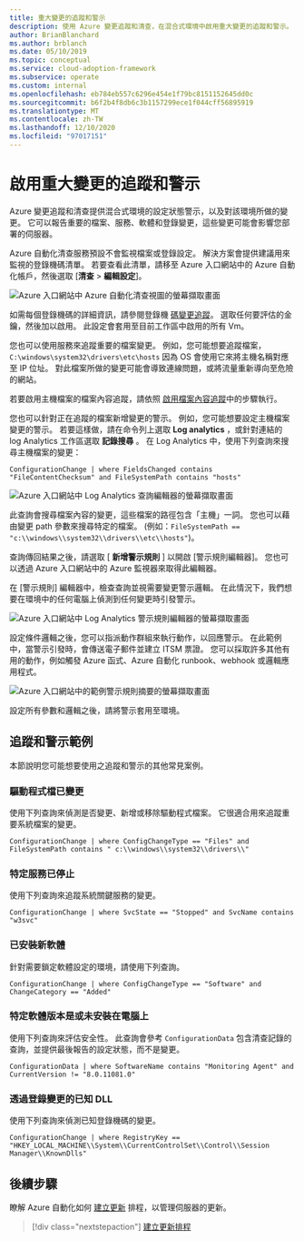 ```yaml
---
title: 重大變更的追蹤和警示
description: 使用 Azure 變更追蹤和清查，在混合式環境中啟用重大變更的追蹤和警示。
author: BrianBlanchard
ms.author: brblanch
ms.date: 05/10/2019
ms.topic: conceptual
ms.service: cloud-adoption-framework
ms.subservice: operate
ms.custom: internal
ms.openlocfilehash: eb784eb557c6296e454e1f79bc8151152645dd0c
ms.sourcegitcommit: b6f2b4f8db6c3b1157299ece1f044cff56895919
ms.translationtype: MT
ms.contentlocale: zh-TW
ms.lasthandoff: 12/10/2020
ms.locfileid: "97017151"
---
```

<!-- cSpell:ignore HKEY kusto -->

# <a name="enable-tracking-and-alerting-for-critical-changes"></a>啟用重大變更的追蹤和警示

Azure 變更追蹤和清查提供混合式環境的設定狀態警示，以及對該環境所做的變更。 它可以報告重要的檔案、服務、軟體和登錄變更，這些變更可能會影響您部署的伺服器。

Azure 自動化清查服務預設不會監視檔案或登錄設定。 解決方案會提供建議用來監視的登錄機碼清單。 若要查看此清單，請移至 Azure 入口網站中的 Azure 自動化帳戶，然後選取 [**清查**  >  **編輯設定**]。

![Azure 入口網站中 Azure 自動化清查視圖的螢幕擷取畫面](./media/change-tracking1.png)

如需每個登錄機碼的詳細資訊，請參閱登錄機 [碼變更追蹤](/azure/automation/automation-change-tracking#registry-key-change-tracking)。 選取任何要評估的金鑰，然後加以啟用。 此設定會套用至目前工作區中啟用的所有 Vm。

您也可以使用服務來追蹤重要的檔案變更。 例如，您可能想要追蹤檔案， `C:\windows\system32\drivers\etc\hosts` 因為 OS 會使用它來將主機名稱對應至 IP 位址。 對此檔案所做的變更可能會導致連線問題，或將流量重新導向至危險的網站。

若要啟用主機檔案的檔案內容追蹤，請依照 [啟用檔案內容追蹤](/azure/automation/change-tracking-file-contents#enable-file-content-tracking)中的步驟執行。

您也可以針對正在追蹤的檔案新增變更的警示。 例如，您可能想要設定主機檔案變更的警示。 若要這樣做，請在命令列上選取 **Log analytics** ，或針對連結的 log Analytics 工作區選取 **記錄搜尋** 。 在 Log Analytics 中，使用下列查詢來搜尋主機檔案的變更：

  ```kusto
  ConfigurationChange | where FieldsChanged contains "FileContentChecksum" and FileSystemPath contains "hosts"
  ```

![Azure 入口網站中 Log Analytics 查詢編輯器的螢幕擷取畫面](./media/change-tracking2.png)

此查詢會搜尋檔案內容的變更，這些檔案的路徑包含「主機」一詞。 您也可以藉由變更 path 參數來搜尋特定的檔案。 (例如：`FileSystemPath ==  "c:\\windows\\system32\\drivers\\etc\\hosts"`)。

查詢傳回結果之後，請選取 [ **新增警示規則** ] 以開啟 [警示規則編輯器]。 您也可以透過 Azure 入口網站中的 Azure 監視器來取得此編輯器。

在 [警示規則] 編輯器中，檢查查詢並視需要變更警示邏輯。 在此情況下，我們想要在環境中的任何電腦上偵測到任何變更時引發警示。

![Azure 入口網站中 Log Analytics 警示規則編輯器的螢幕擷取畫面](./media/change-tracking3.png)

設定條件邏輯之後，您可以指派動作群組來執行動作，以回應警示。 在此範例中，當警示引發時，會傳送電子郵件並建立 ITSM 票證。 您可以採取許多其他有用的動作，例如觸發 Azure 函式、Azure 自動化 runbook、webhook 或邏輯應用程式。

![Azure 入口網站中的範例警示規則摘要的螢幕擷取畫面](./media/change-tracking4.png)

設定所有參數和邏輯之後，請將警示套用至環境。

## <a name="tracking-and-alerting-examples"></a>追蹤和警示範例

本節說明您可能想要使用之追蹤和警示的其他常見案例。

### <a name="driver-file-changed"></a>驅動程式檔已變更

使用下列查詢來偵測是否變更、新增或移除驅動程式檔案。 它很適合用來追蹤重要系統檔案的變更。

  ```kusto
  ConfigurationChange | where ConfigChangeType == "Files" and FileSystemPath contains " c:\\windows\\system32\\drivers\\"
  ```

### <a name="specific-service-stopped"></a>特定服務已停止

使用下列查詢來追蹤系統關鍵服務的變更。

  ```kusto
  ConfigurationChange | where SvcState == "Stopped" and SvcName contains "w3svc"
  ```

### <a name="new-software-installed"></a>已安裝新軟體

針對需要鎖定軟體設定的環境，請使用下列查詢。

  ```kusto
  ConfigurationChange | where ConfigChangeType == "Software" and ChangeCategory == "Added"
  ```

### <a name="specific-software-version-is-or-isnt-installed-on-a-machine"></a>特定軟體版本是或未安裝在電腦上

使用下列查詢來評估安全性。 此查詢會參考 `ConfigurationData` 包含清查記錄的查詢，並提供最後報告的設定狀態，而不是變更。

  ```kusto
  ConfigurationData | where SoftwareName contains "Monitoring Agent" and CurrentVersion != "8.0.11081.0"
  ```

### <a name="known-dll-changed-through-the-registry"></a>透過登錄變更的已知 DLL

使用下列查詢來偵測已知登錄機碼的變更。

  ```kusto
  ConfigurationChange | where RegistryKey == "HKEY_LOCAL_MACHINE\\System\\CurrentControlSet\\Control\\Session Manager\\KnownDlls"
  ```

## <a name="next-steps"></a>後續步驟

瞭解 Azure 自動化如何 [建立更新](./update-schedules.md) 排程，以管理伺服器的更新。

> [!div class="nextstepaction"]
> [建立更新排程](./update-schedules.md)
